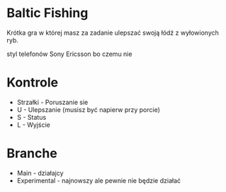 # Baltic Fishing

Krótka gra w której masz za zadanie ulepszać swoją łódź
z wyłowionych ryb.

styl telefonów Sony Ericsson bo czemu nie

# Kontrole
- Strzałki - Poruszanie sie
- U - Ulepszanie (musisz być napierw przy porcie)
- S - Status
- L - Wyjście

# Branche
- Main - działajcy
- Experimental - najnowszy ale pewnie nie będzie działać
